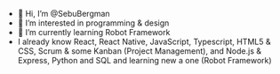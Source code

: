 - 👋 Hi, I’m @SebuBergman
- 👀 I’m interested in programming & design
- 🌱 I’m currently learning Robot Framework
- I already know React, React Native, JavaScript, Typescript, HTML5 & CSS, Scrum & some Kanban (Project Management), and Node.js & Express, Python and SQL and learning new a one (Robot Framework)

<!---
SebuBergman/SebuBergman is a ✨ special ✨ repository because its `README.md` (this file) appears on your GitHub profile.
You can click the Preview link to take a look at your changes.
--->
